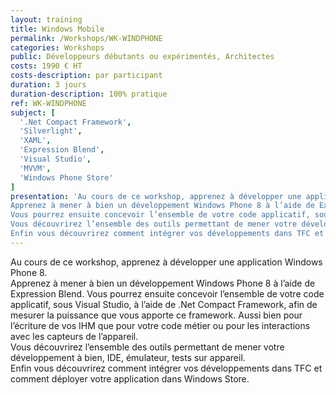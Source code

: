 ```yaml
---
layout: training
title: Windows Mobile
permalink: /Workshops/WK-WINDPHONE
categories: Workshops
public: Développeurs débutants ou expérimentés, Architectes
costs: 1990 € HT
costs-description: par participant
duration: 3 jours
duration-description: 100% pratique
ref: WK-WINDPHONE
subject: [
  '.Net Compact Framework',
  'Silverlight',
  'XAML',
  'Expression Blend',
  'Visual Studio',
  'MVVM',
  'Windows Phone Store'
]
presentation: 'Au cours de ce workshop, apprenez à développer une application Windows Phone 8.
Apprenez à mener à bien un développement Windows Phone 8 à l’aide de Expression Blend.
Vous pourrez ensuite concevoir l’ensemble de votre code applicatif, sous Visual Studio, à l’aide de .Net Compact Framework, afin de mesurer la puissance que vous apporte ce framework. Aussi bien pour l’écriture de vos IHM que pour votre code métier ou pour les interactions avec les capteurs de l’appareil.
Vous découvrirez l’ensemble des outils permettant de mener votre développement à bien, IDE, émulateur, tests sur appareil.
Enfin vous découvrirez comment intégrer vos développements dans TFC et comment déployer votre application dans Windows Store.'
---
```


Au cours de ce workshop, apprenez à développer une application Windows Phone 8.  
Apprenez à mener à bien un développement Windows Phone 8 à l’aide de Expression Blend.
Vous pourrez ensuite concevoir l’ensemble de votre code applicatif, sous Visual Studio, à l’aide de .Net Compact Framework, afin de mesurer la puissance que vous apporte ce framework. Aussi bien pour l’écriture de vos IHM que pour votre code métier ou pour les interactions avec les capteurs de l’appareil.  
Vous découvrirez l’ensemble des outils permettant de mener votre développement à bien, IDE, émulateur, tests sur appareil.  
Enfin vous découvrirez comment intégrer vos développements dans TFC et comment déployer votre application dans Windows Store.  
